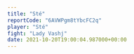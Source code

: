 ```yaml
---
title: "Sté"
reportCode: "6AVWPgm8tYbcFC2q"
player: "Sté"
fight: "Lady Vashj"
date: 2021-10-20T19:00:04.987000+00:00
---
```

